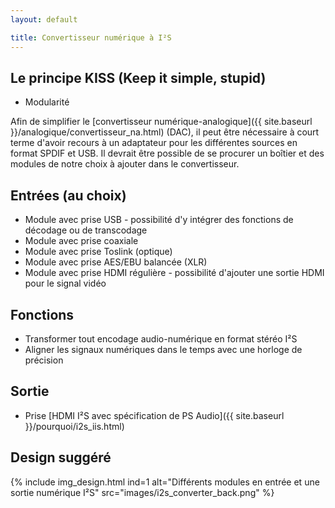 ```yaml
---
layout: default

title: Convertisseur numérique à I²S
---
```


## Le principe KISS (Keep it simple, stupid)

* Modularité

Afin de simplifier le
[convertisseur numérique-analogique]({{ site.baseurl }}/analogique/convertisseur_na.html)
(DAC), il peut être nécessaire à court terme d'avoir recours à un adaptateur pour les
différentes sources en format SPDIF et USB. Il devrait être possible de se procurer un
boîtier et des modules de notre choix à ajouter dans le convertisseur.

## Entrées (au choix)

* Module avec prise USB - possibilité d'y intégrer des fonctions de décodage ou de transcodage
* Module avec prise coaxiale
* Module avec prise Toslink (optique)
* Module avec prise AES/EBU balancée (XLR)
* Module avec prise HDMI régulière - possibilité d'ajouter une sortie HDMI pour le signal vidéo

## Fonctions

* Transformer tout encodage audio-numérique en format stéréo I²S
* Aligner les signaux numériques dans le temps avec une horloge de précision

## Sortie

* Prise [HDMI I²S avec spécification de PS Audio]({{ site.baseurl }}/pourquoi/i2s_iis.html)

## Design suggéré

{% include img_design.html ind=1 alt="Différents modules en entrée et une sortie numérique I²S" src="images/i2s_converter_back.png" %}
